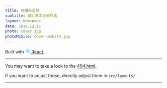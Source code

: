```yaml
---
title: 在離岸之前
subtitle: 印尼漁工走過的路
layout: Homepage
date: 2016.12.15
photo: cover.jpg
photoMobile: cover-mobile.jpg
---
```


Built with
<a href="https://facebook.github.io/react/">
  <img alt="" src="assets/react.svg" width="16" height="16" />
  React
</a>.

---

You may want to take a look to the <a href="/404.html">404.html</a>.

If you want to adjust those, directly adjust them in ``src/layouts/``.

---
